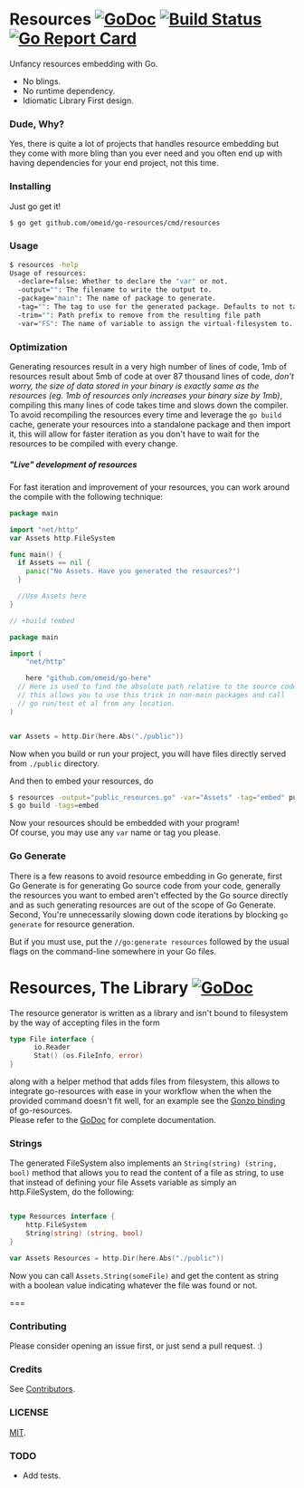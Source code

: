 # Resources [![GoDoc](https://img.shields.io/badge/godoc-reference-blue.svg?style=flat-square)](https://godoc.org/github.com/omeid/go-resources)  [![Build Status](https://travis-ci.org/omeid/go-resources.svg?branch=master)](https://travis-ci.org/omeid/go-resources) [![Go Report Card](https://goreportcard.com/badge/github.com/omeid/go-resources?bust=true)](https://goreportcard.com/report/github.com/omeid/go-resources)
Unfancy resources embedding with Go.

- No blings.
- No runtime dependency.
- Idiomatic Library First design.

### Dude, Why?

Yes, there is quite a lot of projects that handles resource embedding but they come with more bling than you ever need and you often end up with having dependencies for your end project, not this time.

### Installing

Just go get it!

```sh
$ go get github.com/omeid/go-resources/cmd/resources
```


### Usage
```sh
$ resources -help
Usage of resources:
  -declare=false: Whether to declare the "var" or not.
  -output="": The filename to write the output to.
  -package="main": The name of package to generate.
  -tag="": The tag to use for the generated package. Defaults to not tag.
  -trim="": Path prefix to remove from the resulting file path
  -var="FS": The name of variable to assign the virtual-filesystem to.
```

### Optimization
Generating resources result in a very high number of lines of code, 1mb of resources result about 5mb of code at over 87 thousand lines of code, _don't worry, the size of data stored in your binary is exactly same as the resources (eg. 1mb of resources only increases your binary size by 1mb)_, compiling this many lines of code takes time and slows down the compiler.  
To avoid recompiling the resources every time and leverage the `go build` cache, generate your resources into a standalone package and then import it, this will allow for faster iteration as you don't have to wait for the resources to be compiled with every change.

##### "Live" development of resources 
For fast iteration and improvement of your resources, you can work around the compile with the following technique: 

```go
package main

import "net/http"
var Assets http.FileSystem 

func main() {
  if Assets == nil {
    panic("No Assets. Have you generated the resources?")
  }

  //Use Assets here
}
```

```go
// +build !embed

package main

import (
	"net/http"

	here "github.com/omeid/go-here"
  // Here is used to find the absolute path relative to the source code
  // this allows you to use this trick in non-main packages and call
  // go run/test et al from any location.
)


var Assets = http.Dir(here.Abs("./public"))
```
Now when you build or run your project, you will have files directly served from `./public` directory.

And then to embed your resources, do

```sh
$ resources -output="public_resources.go" -var="Assets" -tag="embed" public/*
$ go build -tags=embed
```

Now your resources should be embedded with your program!  
Of course, you may use any `var` name or tag you please.

### Go Generate
There is a few reasons to avoid resource embedding in Go generate,
first Go Generate is for generating Go source code from your code, generally the resources you want to embed aren't effected by the Go source directly and as such generating resources are out of the scope of Go Generate.
Second, You're unnecessarily slowing down code iterations by blocking `go generate` for resource generation.

But if you must use, put the `//go:generate resources` followed by the usual flags on the command-line somewhere in your Go files.

# Resources, The Library [![GoDoc](https://godoc.org/github.com/omeid/go-resources?status.svg)](https://godoc.org/github.com/omeid/go-resources)
The resource generator is written as a library and isn't bound to filesystem by the way of accepting files in the form 
```go
type File interface {
      io.Reader
      Stat() (os.FileInfo, error)
}
```
along with a helper method that adds files from filesystem, this allows to integrate go-resources with ease in your workflow when the when the provided command doesn't fit well, for an example see the [Gonzo binding](https://github.com/go-gonzo/resources/blob/master/resources.go) of go-resources.  
Please refer to the [GoDoc](https://godoc.org/github.com/omeid/go-resources) for complete documentation.


### Strings

The generated FileSystem also implements an `String(string) (string, bool)` method that allows you to read the content of a file as string, to use that
instead of defining your file Assets variable as simply an http.FileSystem, do the following:
```go

type Resources interface {
	http.FileSystem
	String(string) (string, bool)
}

var Assets Resources = http.Dir(here.Abs("./public"))
```

Now you can call `Assets.String(someFile)` and get the content as string with a boolean value indicating whatever the file was found or not.


===

### Contributing
Please consider opening an issue first, or just send a pull request. :)

### Credits
See [Contributors](https://github.com/omeid/go-resources/graphs/contributors).

### LICENSE
  [MIT](LICENSE).


### TODO
 - Add tests. 
